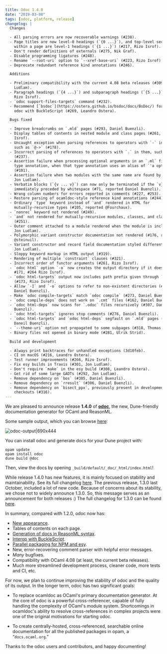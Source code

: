 ```yaml
---
title: Odoc 1.4.0
date: "2019-03-08"
tags: [odoc, platform, release]
changelog: |
  Changes

  - All parsing errors are now recoverable warnings (#238).
  - Page titles are now level-0 headings (`{0 ...}`), and top-level sections
    within a page are level-1 headings (`{1 ...}`) (#217, Rizo Isrof).
  - Don't render definitions of externals (#275, Nik Graf).
  - Disable programming ligatures (#248).
  - Rename `--root-uri` option to `--xref-base-uri` (#223, Rizo Isrof).
  - Deprecate redundant reference kind annotations (#246).

  Additions

  - Preliminary compatibility with the current 4.08 beta releases (#309, Jon
    Ludlam).
  - Paragraph headings (`{4 ...}`) and subparagraph headings (`{5 ...}`) (#217,
    Rizo Isrof).
  - `odoc support-files-targets` command (#232).
  - Recommend [`bsdoc`](https://ostera.github.io/bsdoc/docs/BsDoc/) for using
    odoc with BuckleScript (#269, Leandro Ostera).

  Bugs fixed

  - Improve breadcrumbs on `.mld` pages (#293, Daniel Buenzli).
  - Display tables of contents in nested module and class pages (#261, Rizo
    Isrof).
  - Uncaught exception when parsing references to operators with `-` in them,
    such as `@->` (#178).
  - Incorrect parsing of references to operators with `.` in them, such as `*.`
    (#237).
  - Assertion failure when processing optional arguments in an `.ml` file with a
    type annotation, when that type annotation uses an alias of `'a option`
    (#101).
  - Assertion failure when two modules with the same name are found by odoc (#148,
    Jon Ludlam).
  - Verbatim blocks (`{v ... v}`) can now only be terminated if the `v}` is
    immediately preceded by whitespace (#71, reported Daniel Buenzli).
  - Wrong column numbers for errors reported in comments (#227, #253).
  - Restore parsing of ocamldoc-style reference kind annotations (#244).
  - Ordinary `type` keyword instead of `and` rendered in HTML for
    mutually-recursive types (#105, reported @Fourchaux).
  - `nonrec` keyword not rendered (#249).
  - `and` not rendered for mutually-recursive modules, classes, and class types
    (#251).
  - Outer comment attached to a module rendered when the module is included (#87,
    Jon Ludlam).
  - Polymorphic variant constructor documentation not rendered (#176, reported
    @steinuil).
  - Variant constructor and record field documentation styled differently (#260,
    Jon Ludlam).
  - Sloppy keyword markup in HTML output (#319).
  - Rendering of multiple `constraint` clauses (#321).
  - Incorrect order of functor arguments (#261, Rizo Isrof).
  - `odoc html` option `-o` now creates the output directory if it does not exist
    #171, #264 Rizo Isrof).
  - `odoc html-targets` output now includes path prefix given through `-o` option
    (#173, Rizo Isrof).
  - Allow `-I` and `-o` options to refer to non-existent directories (#32, #170,
    Daniel Buenzli).
  - Make `odoc compile-targets` match `odoc compile` (#273, Daniel Buenzli).
  - `odoc compile-deps` does not work on `.cmt` files (#162, Daniel Buenzli).
  - `odoc html-deps` now scans for `.odoc` files recursively (#307, Daniel
    Buenzli).
  - `odoc html-targets` ignores stop comments (#276, Daniel Buenzli).
  - `odoc html-targets` and `odoc html-deps` segfault on `.mld` pages (#277, #282,
    Daneil Buenzli).
  - `--theme-uri` option not propagated to some subpages (#318, Thomas Refis).
  - Binary files not opened in binary mode (#281, Ulrik Strid).

  Build and development

  - Always print backtraces for unhandled exceptions (3d10feb).
  - CI on macOS (#216, Leandro Ostera).
  - Test runner improvements (#266, Rizo Isrof).
  - Fix esy builds in Travis (#301, Jon Ludlam).
  - Don't require `make` in the esy build (#308, Leandro Ostera).
  - Get rid of some large GADTs (#292, Jon Ludlam).
  - Remove dependency on `bos` (#305, Daniel Buenzli).
  - Remove dependency on `rresult` (#306, Daniel Buenzli).
  - Remove dependency on `bisect_ppx`, previously present in development
    checkouts (#316).
---
```


We are pleased to announce release **1.4.0** of [**odoc**](https://github.com/ocaml/odoc), the new, Dune-friendly documentation generator for OCaml and ReasonML.

Some sample output, which you can browse [here](http://odis.io/odoc-demo/order/Order/index.html):

![odoc-output|690x444](upload://3W93m7afJfWKe3P4ezPWJc5Uf6p.png)

You can install odoc and generate docs for your Dune project with:

```text
opam update
opam install odoc
dune build @doc
```

Then, view the docs by opening `_build/default/_doc/_html/index.html`!

While release 1.4.0 has new features, it is mainly focused on stability and maintainability. See its full changelog [here](https://github.com/ocaml/odoc/releases/tag/1.4.0). The previous release, 1.3.0 last October, included a lot of new code. Because of concerns about its stability, we chose not to widely announce 1.3.0. So, this message serves as an announcement for both releases :) The full changelog for 1.3.0 can be found [here](https://github.com/ocaml/odoc/releases/tag/1.3.0).

In summary, compared with 1.2.0, odoc now has:

- [New appearance](http://odis.io/odoc-demo/order/Order/index.html).
- Tables of contents on each page.
- [Generation of docs in ReasonML syntax](https://github.com/ocaml/odoc/pull/156).
- [Interop with BuckleScript](https://ostera.github.io/bsdoc/docs/BsDoc/).
- [Parallel packaging for NPM and esy](https://github.com/ocaml/odoc/pull/214).
- New, error-recovering comment parser with helpful error messages.
- *Many* bugfixes.
- Compatibility with OCaml 4.08 (at least, the current beta releases).
- Much more streamlined development process, cleaner code, more tests and CI, etc.

For now, we plan to continue improving the stability of odoc and the quality of its output. In the longer term, odoc has two significant goals:

- To replace ocamldoc as OCaml's primary documentation generator. At the core of odoc is a powerful cross-referencer, capable of fully handling the complexity of OCaml's module system. Shortcomings in ocamldoc's ability to resolve cross-references in complex projects were one of the original motivations for starting odoc.

- To create centrally-hosted, cross-referenced, searchable online documentation for all the published packages in opam, a “``docs.ocaml.org``.”

Thanks to the odoc users and contributors, and happy documenting!
